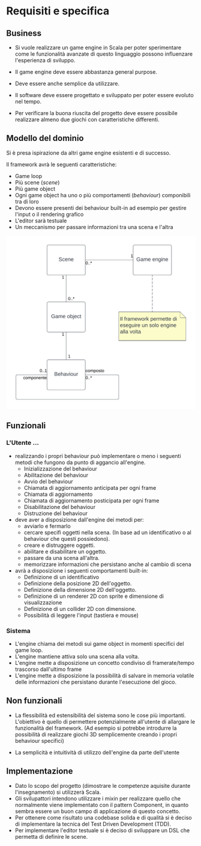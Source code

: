 # Requisiti e specifica

## Business
- Si vuole realizzare un game engine in Scala per poter sperimentare come le funzionalità avanzate di questo linguaggio possono influenzare l'esperienza di sviluppo.

- Il game engine deve essere abbastanza general purpose.
- Deve essere anche semplice da utilizzare.
- Il software deve essere progettato e sviluppato per poter essere evoluto nel tempo.
- Per verificare la buona riuscita del progetto deve essere possibile realizzare almeno due giochi con caratteristiche differenti.

## Modello del dominio
Si è presa ispirazione da altri game engine esistenti e di successo.

Il framework avrà le seguenti caratteristiche:
- Game loop
- Più scene (*scene*)
- Più game object
- Ogni game object ha uno o più comportamenti (*behaviour*) componibili tra di loro
- Devono essere presenti dei behaviour built-in ad esempio per gestire l'input o il rendering grafico
- L'editor sarà testuale
- Un meccanismo per passare informazioni tra una scena e l'altra

![Diagramma delle classi - modello del dominio](./img/Modello%20del%20dominio.png)

## Funzionali

### L'Utente ...
- realizzando i propri behaviour può implementare o meno i seguenti metodi che fungono da punto di aggancio all'engine.
    - Inizializzazione del behaviour
    - Abilitazione del behaviour
    - Avvio del behaviour
    - Chiamata di aggiornamento anticipata per ogni frame
    - Chiamata di aggiornamento
    - Chiamata di aggiornamento posticipata per ogni frame
    - Disabilitazione del behaviour
    - Distruzione del behaviour
- deve aver a disposizione dall'engine dei metodi per:
    - avviarlo e fermarlo
    - cercare specifi oggetti nella scena. (In base ad un identificativo o al behaviour che questi possiedono).
    - creare e distruggere oggetti.
    - abilitare e disabilitare un oggetto.
    - passare da una scena all'altra.
    - memorizzare informazioni che persistano anche al cambio di scena
- avrà a disposizione i seguenti comportamenti built-in:
    - Definizione di un identificativo
    - Definizione della posizione 2D dell'oggetto.
    - Definizione della dimensione 2D dell'oggetto.
    - Definizione di un renderer 2D con sprite e dimensione di visualizzazione
    - Definizione di un collider 2D con dimensione.
    - Possibilità di leggere l'input (tastiera e mouse)

### Sistema
- L'engine chiama dei metodi sui game object in momenti specifici del game loop.
- L'engine mantiene attiva solo una scena alla volta.
- L'engine mette a disposizione un concetto condiviso di framerate/tempo trascorso dall'ultimo frame
- L'engine mette a disposizione la possibilità di salvare in memoria volatile delle informazioni che persistano durante l'esecuzione del gioco.

## Non funzionali
- La flessibilità ed estensibilità del sistema sono le cose più importanti. L'obiettivo è quello di permettere potenzialmente all'utente di allargare le funzionalità del framework.
(Ad esempio si potrebbe introdurre la possibilità di realizzare giochi 3D semplicemente creando i propri behaviour specifici)

- La semplicità e intuitività di utilizzo dell'engine da parte dell'utente

## Implementazione
- Dato lo scopo del progetto (dimostrare le competenze aquisite durante l'insegnamento) si utilizzerà Scala.
- Gli svilupattori intendono utilizzare i mixin per realizzare quello che normalmente viene implementato con il pattern Component, in quanto sembra essere un buon campo di applicazione di questo concetto.
- Per ottenere come risultato una codebase solida e di qualità si è deciso di implementare la tecnica del Test Driven Development (TDD).
- Per implementare l'editor testuale si è deciso di sviluppare un DSL che permetta di definire le scene.
